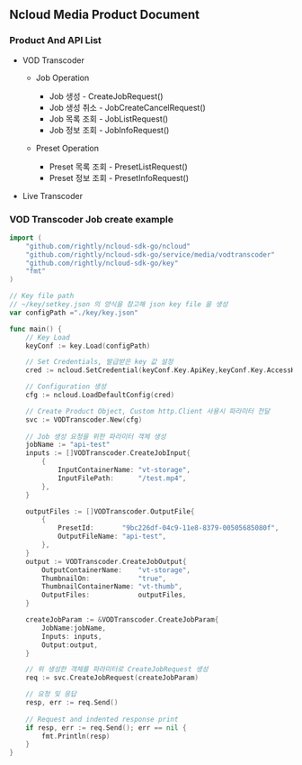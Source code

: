 ## Ncloud Media Product Document

### Product And API List

- VOD Transcoder
    - Job Operation
        - Job 생성 - CreateJobRequest()
        - Job 생성 취소 - JobCreateCancelRequest()
        - Job 목록 조회 - JobListRequest()
        - Job 정보 조회 - JobInfoRequest()

    - Preset Operation
        - Preset 목록 조회 - PresetListRequest()
        - Preset 정보 조회 - PresetInfoRequest()

- Live Transcoder

### VOD Transcoder Job create example
```go
import (
	"github.com/rightly/ncloud-sdk-go/ncloud"
	"github.com/rightly/ncloud-sdk-go/service/media/vodtranscoder"
	"github.com/rightly/ncloud-sdk-go/key"
	"fmt"
)

// Key file path
// ~/key/setkey.json 의 양식을 참고해 json key file 을 생성
var configPath ="./key/key.json"

func main() {
	// Key Load
	keyConf := key.Load(configPath)

	// Set Credentials, 발급받은 key 값 설정
	cred := ncloud.SetCredential(keyConf.Key.ApiKey,keyConf.Key.AccessKey,keyConf.Key.SecretKey)

	// Configuration 생성 
	cfg := ncloud.LoadDefaultConfig(cred)

	// Create Product Object, Custom http.Client 사용시 파라미터 전달
	svc := VODTranscoder.New(cfg)
    
	// Job 생성 요청을 위한 파라미터 객체 생성
	jobName := "api-test"
	inputs := []VODTranscoder.CreateJobInput{
		{
			InputContainerName: "vt-storage",
			InputFilePath:      "/test.mp4",
		},
	}

	outputFiles := []VODTranscoder.OutputFile{
		{
			PresetId:       "9bc226df-04c9-11e8-8379-00505685080f",
			OutputFileName: "api-test",
		},
	}
	output := VODTranscoder.CreateJobOutput{
		OutputContainerName:    "vt-storage",
		ThumbnailOn:            "true",
		ThumbnailContainerName: "vt-thumb",
		OutputFiles:            outputFiles,
	}

	createJobParam := &VODTranscoder.CreateJobParam{
		JobName:jobName,
		Inputs: inputs,
		Output:output,
	}

	// 위 생성한 객체를 파라미터로 CreateJobRequest 생성
	req := svc.CreateJobRequest(createJobParam)

	// 요청 및 응답
	resp, err := req.Send()
	
	// Request and indented response print
	if resp, err := req.Send(); err == nil {
		fmt.Println(resp)
	}
}
```
